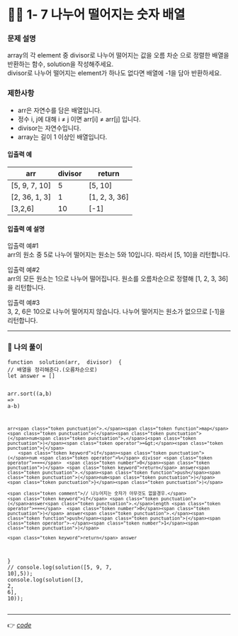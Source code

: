 <h1 id="👩‍💻-1--7-나누어-떨어지는-숫자-배열">👩‍💻 1- 7 나누어 떨어지는 숫자 배열</h1>
<h3 id="문제-설명">문제 설명</h3>
<p>array의 각 element 중 divisor로 나누어 떨어지는 값을 오름 차순 으로 정렬한 배열을 반환하는 함수, solution을 작성해주세요.<br>
divisor로 나누어 떨어지는 element가 하나도 없다면 배열에 -1을 담아 반환하세요.</p>
<h3 id="제한사항">제한사항</h3>
<ul>
<li>arr은 자연수를 담은 배열입니다.</li>
<li>정수 i, j에 대해 i ≠ j 이면 arr[i] ≠ arr[j] 입니다.</li>
<li>divisor는 자연수입니다.</li>
<li>array는 길이 1 이상인 배열입니다.</li>
</ul>
<h4 id="입출력-예">입출력 예</h4>

<table>
<thead>
<tr>
<th>arr</th>
<th>divisor</th>
<th>return</th>
</tr>
</thead>
<tbody>
<tr>
<td>[5, 9, 7, 10]</td>
<td>5</td>
<td>[5, 10]</td>
</tr>
<tr>
<td>[2, 36, 1, 3]</td>
<td>1</td>
<td>[1, 2, 3, 36]</td>
</tr>
<tr>
<td>[3,2,6]</td>
<td>10</td>
<td>[-1]</td>
</tr>
</tbody>
</table><h4 id="입출력-예-설명">입출력 예 설명</h4>
<p>입출력 예#1<br>
arr의 원소 중 5로 나누어 떨어지는 원소는 5와 10입니다. 따라서 [5, 10]을 리턴합니다.</p>
<p>입출력 예#2<br>
arr의 모든 원소는 1으로 나누어 떨어집니다. 원소를 오름차순으로 정렬해 [1, 2, 3, 36]을 리턴합니다.</p>
<p>입출력 예#3<br>
3, 2, 6은 10으로 나누어 떨어지지 않습니다. 나누어 떨어지는 원소가 없으므로 [-1]을 리턴합니다.</p>
<hr>
<h3 id="👤-나의-풀이">👤 나의 풀이</h3>
<pre class=" language-javascript"><code class="prism  language-javascript"><span class="token keyword">function</span>  <span class="token function">solution</span><span class="token punctuation">(</span>arr<span class="token punctuation">,</span>  divisor<span class="token punctuation">)</span>  <span class="token punctuation">{</span>
<span class="token comment">// 배열을 정리해준다.(오름차순으로)</span>
<span class="token keyword">let</span> answer <span class="token operator">=</span> <span class="token punctuation">[</span><span class="token punctuation">]</span>

arr<span class="token punctuation">.</span><span class="token function">sort</span><span class="token punctuation">(</span><span class="token punctuation">(</span>a<span class="token punctuation">,</span>b<span class="token punctuation">)</span>  <span class="token operator">=&gt;</span> a<span class="token operator">-</span>b<span class="token punctuation">)</span>

	arr<span class="token punctuation">.</span><span class="token function">map</span><span class="token punctuation">(</span><span class="token punctuation">(</span>num<span class="token punctuation">,</span>i<span class="token punctuation">)</span><span class="token operator">=&gt;</span><span class="token punctuation">{</span>
		<span class="token keyword">if</span><span class="token punctuation">(</span>num <span class="token operator">%</span> divisor <span class="token operator">===</span>  <span class="token number">0</span><span class="token punctuation">)</span> <span class="token keyword">return</span> answer<span class="token punctuation">.</span><span class="token function">push</span><span class="token punctuation">(</span>num<span class="token punctuation">)</span>
	<span class="token punctuation">}</span><span class="token punctuation">)</span>

	<span class="token comment">// 나누어지는 숫자가 아무것도 없을경우.</span>
	<span class="token keyword">if</span> <span class="token punctuation">(</span>answer<span class="token punctuation">.</span>length <span class="token operator">===</span>  <span class="token number">0</span><span class="token punctuation">)</span> answer<span class="token punctuation">.</span><span class="token function">push</span><span class="token punctuation">(</span><span class="token operator">-</span><span class="token number">1</span><span class="token punctuation">)</span>

	<span class="token keyword">return</span> answer
<span class="token punctuation">}</span>
<span class="token comment">// console.log(solution([5, 9, 7, 10],5));</span>
console<span class="token punctuation">.</span><span class="token function">log</span><span class="token punctuation">(</span><span class="token function">solution</span><span class="token punctuation">(</span><span class="token punctuation">[</span><span class="token number">3</span><span class="token punctuation">,</span>  <span class="token number">2</span><span class="token punctuation">,</span>  <span class="token number">6</span><span class="token punctuation">]</span><span class="token punctuation">,</span>  <span class="token number">10</span><span class="token punctuation">)</span><span class="token punctuation">)</span><span class="token punctuation">;</span>
</code></pre>
<hr>
<p>👉 <a href="https://github.com/gay0ung/Algorithm/blob/master/PROGRAMMERS/LEVEL_01/%E2%9C%A8%20code-re/07_%EB%82%98%EB%88%84%EC%96%B4%20%EB%96%A8%EC%96%B4%EC%A7%80%EB%8A%94%20%EC%88%AB%EC%9E%90%20%EB%B0%B0%EC%97%B4.html"><em>code</em></a></p>

